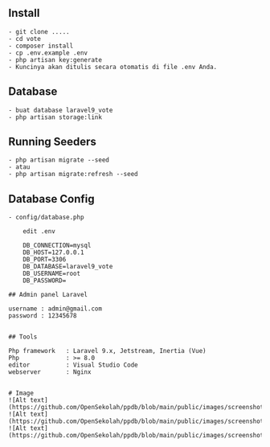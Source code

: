 ## Install
	- git clone .....
	- cd vote
    - composer install
	- cp .env.example .env
    - php artisan key:generate
    - Kuncinya akan ditulis secara otomatis di file .env Anda.
## Database
    - buat database laravel9_vote
    - php artisan storage:link
## Running Seeders
    - php artisan migrate --seed
    - atau
    - php artisan migrate:refresh --seed
## Database Config
    - config/database.php
```
    edit .env
    
    DB_CONNECTION=mysql
    DB_HOST=127.0.0.1
    DB_PORT=3306
    DB_DATABASE=laravel9_vote
    DB_USERNAME=root
    DB_PASSWORD=
```


```
## Admin panel Laravel
```
    username : admin@gmail.com
    password : 12345678

```

## Tools
```
    Php framework 	: Laravel 9.x, Jetstream, Inertia (Vue)
    Php 			: >= 8.0 
    editor 			: Visual Studio Code
    webserver		: Nginx
	
```

# Image
![Alt text](https://github.com/OpenSekolah/ppdb/blob/main/public/images/screenshot1.png)
![Alt text](https://github.com/OpenSekolah/ppdb/blob/main/public/images/screenshot2.png)
![Alt text](https://github.com/OpenSekolah/ppdb/blob/main/public/images/screenshot3.png)